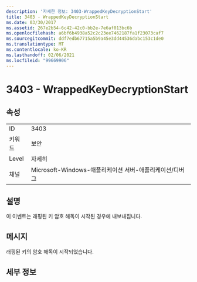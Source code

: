 ```yaml
---
description: '자세한 정보: 3403-WrappedKeyDecryptionStart'
title: 3403 - WrappedKeyDecryptionStart
ms.date: 03/30/2017
ms.assetid: 267e2b54-6c42-42c0-bb2e-7e6af013bc6b
ms.openlocfilehash: a6bf6b4938a52c2c23ee7462187fa1f23073caf7
ms.sourcegitcommit: ddf7edb67715a5b9a45e3dd44536dabc153c1de0
ms.translationtype: MT
ms.contentlocale: ko-KR
ms.lasthandoff: 02/06/2021
ms.locfileid: "99669906"
---
```

# <a name="3403---wrappedkeydecryptionstart"></a>3403 - WrappedKeyDecryptionStart

## <a name="properties"></a>속성  
  
|||  
|-|-|  
|ID|3403|  
|키워드|보안|  
|Level|자세히|  
|채널|Microsoft-Windows-애플리케이션 서버-애플리케이션/디버그|  
  
## <a name="description"></a>설명  

 이 이벤트는 래핑된 키 암호 해독이 시작된 경우에 내보내집니다.  
  
## <a name="message"></a>메시지  

 래핑된 키의 암호 해독이 시작되었습니다.  
  
## <a name="details"></a>세부 정보
